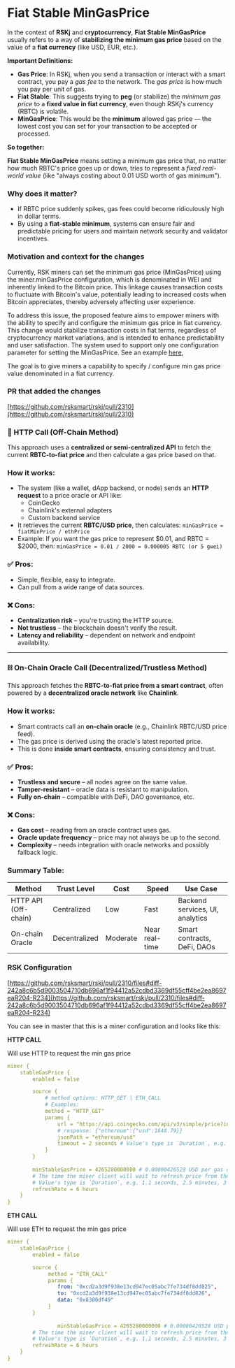 # Fiat Stable MinGasPrice

In the context of **RSKj** and **cryptocurrency**, **Fiat Stable MinGasPrice** usually refers to a way of **stabilizing the minimum gas price** based on the value of a **fiat currency** (like USD, EUR, etc.).

**Important Definitions:**

- **Gas Price**: In RSKj, when you send a transaction or interact with a smart contract, you pay a *gas fee* to the network. The *gas price* is how much you pay per unit of gas.
- **Fiat Stable**: This suggests trying to **peg** (or stabilize) the *minimum gas price* to a **fixed value in fiat currency**, even though RSKj's currency (RBTC) is volatile.
- **MinGasPrice**: This would be the **minimum** allowed gas price — the lowest cost you can set for your transaction to be accepted or processed.

**So together:**

**Fiat Stable MinGasPrice** means setting a minimum gas price that, no matter how much RBTC's price goes up or down, tries to represent a *fixed real-world value* (like "always costing about 0.01 USD worth of gas minimum").

### Why does it matter?

- If RBTC price suddenly spikes, gas fees could become ridiculously high in dollar terms.
- By using a **fiat-stable minimum**, systems can ensure fair and predictable pricing for users and maintain network security and validator incentives.

### Motivation and context for the changes

Currently, RSK miners can set the minimum gas price (MinGasPrice) using the miner.minGasPrice configuration, which is denominated in WEI and inherently linked to the Bitcoin price. This linkage causes transaction costs to fluctuate with Bitcoin's value, potentially leading to increased costs when Bitcoin appreciates, thereby adversely affecting user experience.

To address this issue, the proposed feature aims to empower miners with the ability to specify and configure the minimum gas price in fiat currency. This change would stabilize transaction costs in fiat terms, regardless of cryptocurrency market variations, and is intended to enhance predictability and user satisfaction. The system used to support only one configuration parameter for setting the MinGasPrice. See an example [here](https://www.notion.so/Minimum-Gas-Price-Feature-Validation-on-Testnet-122c132873f9807ba817f63a13aa7720?pvs=21),

The goal is to give miners a capability to specify / configure min gas price value denominated in a fiat currency.

### PR that added the changes

[https://github.com/rsksmart/rskj/pull/2310](https://github.com/rsksmart/rskj/pull/2310)

### **🔗 HTTP Call (Off-Chain Method)**

This approach uses a **centralized or semi-centralized API** to fetch the current **RBTC-to-fiat price** and then calculate a gas price based on that.

### How it works:

- The system (like a wallet, dApp backend, or node) sends an **HTTP request** to a price oracle or API like:
    - CoinGecko
    - Chainlink's external adapters
    - Custom backend service
- It retrieves the current **RBTC/USD price**, then calculates:
  `minGasPrice = fiatMinPrice / ethPrice`
- Example: If you want the gas price to represent $0.01, and RBTC = $2000, then:
  `minGasPrice = 0.01 / 2000 = 0.000005 RBTC (or 5 gwei)`

### ✅ Pros:

- Simple, flexible, easy to integrate.
- Can pull from a wide range of data sources.

### ❌ Cons:

- **Centralization risk** – you're trusting the HTTP source.
- **Not trustless** – the blockchain doesn't verify the result.
- **Latency and reliability** – dependent on network and endpoint availability.

---

### ⛓️ **On-Chain Oracle Call (Decentralized/Trustless Method)**

This approach fetches the **RBTC-to-fiat price from a smart contract**, often powered by a **decentralized oracle network** like **Chainlink**.

### How it works:

- Smart contracts call an **on-chain oracle** (e.g., Chainlink RBTC/USD price feed).
- The gas price is derived using the oracle's latest reported price.
- This is done **inside smart contracts**, ensuring consistency and trust.

### ✅ Pros:

- **Trustless and secure** – all nodes agree on the same value.
- **Tamper-resistant** – oracle data is resistant to manipulation.
- **Fully on-chain** – compatible with DeFi, DAO governance, etc.

### ❌ Cons:

- **Gas cost** – reading from an oracle contract uses gas.
- **Oracle update frequency** – price may not always be up to the second.
- **Complexity** – needs integration with oracle networks and possibly fallback logic.

### Summary Table:

| Method | Trust Level | Cost | Speed | Use Case |
| --- | --- | --- | --- | --- |
| HTTP API (Off-chain) | Centralized | Low | Fast | Backend services, UI, analytics |
| On-chain Oracle | Decentralized | Moderate | Near real-time | Smart contracts, DeFi, DAOs |

### RSK Configuration

[https://github.com/rsksmart/rskj/pull/2310/files#diff-242a8c6b5d9003504710db696af1f94412a52cdbd3369df55cff4be2ea8697eaR204-R234](https://github.com/rsksmart/rskj/pull/2310/files#diff-242a8c6b5d9003504710db696af1f94412a52cdbd3369df55cff4be2ea8697eaR204-R234)

You can see in master that this is a miner configuration and looks like this:

**HTTP CALL**

Will use HTTP to request the min gas price

```yaml
miner {
    stableGasPrice {
        enabled = false

        source {
	        # method options: HTTP_GET | ETH_CALL
            # Examples:
            method = "HTTP_GET"
            params {
                url = "https://api.coingecko.com/api/v3/simple/price?ids=ethereum&vs_currencies=usd"
                # response: {"ethereum":{"usd":1848.79}}
                jsonPath = "ethereum/usd"
                timeout = 2 seconds # Value's type is `Duration`, e.g. 1.1 seconds, 2.5 minutes, 3 hours, 4 days.
            }
        }
				
		minStableGasPrice = 4265280000000 # 0.00000426528 USD per gas unit
        # The time the miner client will wait to refresh price from the source.
        # Value's type is `Duration`, e.g. 1.1 seconds, 2.5 minutes, 3 hours, 4 days.
        refreshRate = 6 hours
    }
}
```

**ETH CALL**

Will use ETH to request the min gas price

```yaml
miner {
    stableGasPrice {
        enabled = false

        source {
	         method = "ETH_CALL"
	         params {
	            from: "0xcd2a3d9f938e13cd947ec05abc7fe734df8dd825",
	            to: "0xcd2a3d9f938e13cd947ec05abc7fe734df8dd826",
	            data: "0x8300df49"
	         }
        }
        
				minStableGasPrice = 4265280000000 # 0.00000426528 USD per gas unit
        # The time the miner client will wait to refresh price from the source.
        # Value's type is `Duration`, e.g. 1.1 seconds, 2.5 minutes, 3 hours, 4 days.
        refreshRate = 6 hours
    }
}
```